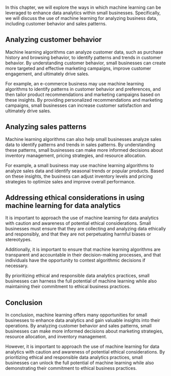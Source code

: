 

In this chapter, we will explore the ways in which machine learning can be leveraged to enhance data analytics within small businesses. Specifically, we will discuss the use of machine learning for analyzing business data, including customer behavior and sales patterns.

Analyzing customer behavior
---------------------------

Machine learning algorithms can analyze customer data, such as purchase history and browsing behavior, to identify patterns and trends in customer behavior. By understanding customer behavior, small businesses can create more targeted and effective marketing campaigns, improve customer engagement, and ultimately drive sales.

For example, an e-commerce business may use machine learning algorithms to identify patterns in customer behavior and preferences, and then tailor product recommendations and marketing campaigns based on these insights. By providing personalized recommendations and marketing campaigns, small businesses can increase customer satisfaction and ultimately drive sales.

Analyzing sales patterns
------------------------

Machine learning algorithms can also help small businesses analyze sales data to identify patterns and trends in sales patterns. By understanding these patterns, small businesses can make more informed decisions about inventory management, pricing strategies, and resource allocation.

For example, a small business may use machine learning algorithms to analyze sales data and identify seasonal trends or popular products. Based on these insights, the business can adjust inventory levels and pricing strategies to optimize sales and improve overall performance.

Addressing ethical considerations in using machine learning for data analytics
------------------------------------------------------------------------------

It is important to approach the use of machine learning for data analytics with caution and awareness of potential ethical considerations. Small businesses must ensure that they are collecting and analyzing data ethically and responsibly, and that they are not perpetuating harmful biases or stereotypes.

Additionally, it is important to ensure that machine learning algorithms are transparent and accountable in their decision-making processes, and that individuals have the opportunity to contest algorithmic decisions if necessary.

By prioritizing ethical and responsible data analytics practices, small businesses can harness the full potential of machine learning while also maintaining their commitment to ethical business practices.

Conclusion
--------------------------

In conclusion, machine learning offers many opportunities for small businesses to enhance data analytics and gain valuable insights into their operations. By analyzing customer behavior and sales patterns, small businesses can make more informed decisions about marketing strategies, resource allocation, and inventory management.

However, it is important to approach the use of machine learning for data analytics with caution and awareness of potential ethical considerations. By prioritizing ethical and responsible data analytics practices, small businesses can unlock the full potential of machine learning while also demonstrating their commitment to ethical business practices.
